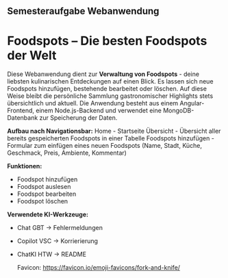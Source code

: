 ## Semesteraufgabe Webanwendung
# Foodspots – Die besten Foodspots der Welt

Diese Webanwendung dient zur __Verwaltung von Foodspots__ - deine liebsten kulinarischen Entdeckungen auf einen Blick.
Es lassen sich neue Foodspots hinzufügen, bestehende bearbeitet oder löschen. 
Auf diese Weise bleibt die persönliche Sammlung gastronomischer Highlights stets übersichtlich und aktuell.
Die Anwendung besteht aus einem Angular-Frontend, einem Node.js-Backend und verwendet eine MongoDB-Datenbank zur Speicherung der Daten.

__Aufbau nach Navigationsbar:__
Home - Startseite
Übersicht - Übersicht aller bereits gespeicherten Foodspots in einer Tabelle
Foodspots hinzufügen - Formular zum einfügen eines neuen Foodspots (Name, Stadt, Küche, Geschmack, Preis, Ambiente, Kommentar)

__Funktionen:__
+ Foodspot hinzufügen
+ Foodspot auslesen
+ Foodspot bearbeiten
+ Foodspot löschen

__Verwendete KI-Werkzeuge:__
+ Chat GBT -> Fehlermeldungen
+ Copilot VSC -> Korrierierung
+ ChatKI HTW -> README

   Favicon: https://favicon.io/emoji-favicons/fork-and-knife/
   
